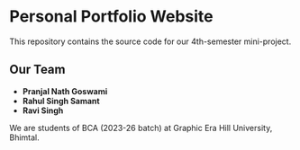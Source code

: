 # Personal Portfolio Website

This repository contains the source code for our 4th-semester mini-project.

## Our Team

- **Pranjal Nath Goswami**
- **Rahul Singh Samant**
- **Ravi Singh**

We are students of BCA (2023-26 batch) at Graphic Era Hill University, Bhimtal.
